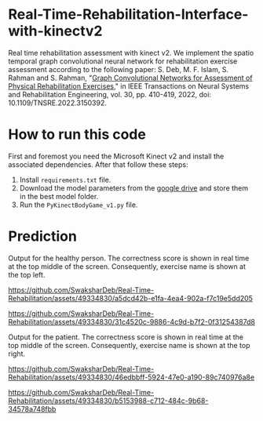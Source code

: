 # Real-Time-Rehabilitation-Interface-with-kinectv2
Real time rehabilitation assessment with kinect v2. We implement the spatio temporal graph convolutional neural network for rehabilitation exercise assessment according to the following paper:  S. Deb, M. F. Islam, S. Rahman and S. Rahman, "[Graph Convolutional Networks for Assessment of Physical Rehabilitation Exercises](https://ieeexplore.ieee.org/stamp/stamp.jsp?tp=&arnumber=9709340)," in IEEE Transactions on Neural Systems and Rehabilitation Engineering, vol. 30, pp. 410-419, 2022, doi: 10.1109/TNSRE.2022.3150392.

# How to run this code
First and foremost you need the Microsoft Kinect v2 and install the associated dependencies. After that follow these steps:
1) Install `requirements.txt` file.
2) Download the model parameters from the [google drive](https://drive.google.com/drive/u/1/folders/1c2Nucl8iIFhDvPZUjdkTFYoksaX1TpK_) and store them in the best model folder.
3) Run the `PyKinectBodyGame_v1.py` file.
 
# Prediction
Output for the healthy person. The correctness score is shown in real time at the top middle of the screen. Consequently, exercise name is shown at the top left.

https://github.com/SwaksharDeb/Real-Time-Rehabilitation/assets/49334830/a5dcd42b-e1fa-4ea4-902a-f7c19e5dd205



https://github.com/SwaksharDeb/Real-Time-Rehabilitation/assets/49334830/31c4520c-9886-4c9d-b7f2-0f31254387d8

Output for the patient. The correctness score is shown in real time at the top middle of the screen. Consequently, exercise name is shown at the top right.


https://github.com/SwaksharDeb/Real-Time-Rehabilitation/assets/49334830/46edbbff-5924-47e0-a190-89c740976a8e



https://github.com/SwaksharDeb/Real-Time-Rehabilitation/assets/49334830/b5153988-c712-484c-9b68-34578a748fbb

